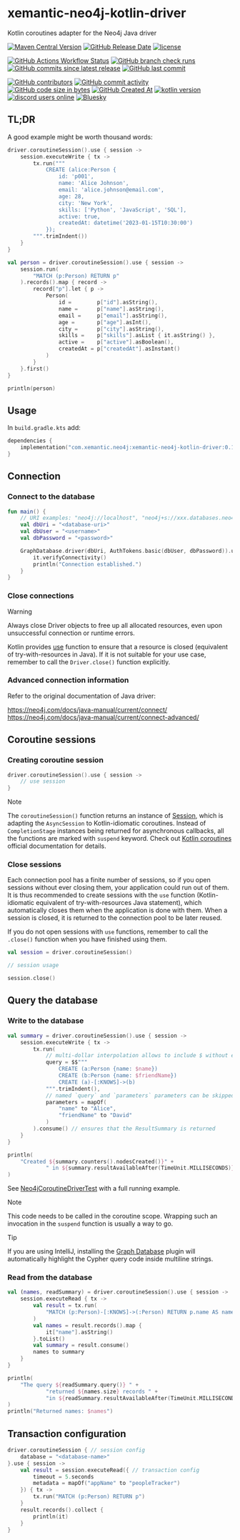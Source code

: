 # xemantic-neo4j-kotlin-driver

Kotlin coroutines adapter for the Neo4j Java driver

[<img alt="Maven Central Version" src="https://img.shields.io/maven-central/v/com.xemantic.neo4j/xemantic-neo4j-kotlin-driver">](https://central.sonatype.com/artifact/com.xemantic.neo4j/xemantic-neo4j-kotlin-driver)
[<img alt="GitHub Release Date" src="https://img.shields.io/github/release-date/xemantic/xemantic-neo4j-kotlin-driver">](https://github.com/xemantic/xemantic-neo4j-kotlin-driver/releases)
[<img alt="license" src="https://img.shields.io/github/license/xemantic/xemantic-neo4j-kotlin-driver?color=blue">](https://github.com/xemantic/xemantic-neo4j-kotlin-driver/blob/main/LICENSE)

[<img alt="GitHub Actions Workflow Status" src="https://img.shields.io/github/actions/workflow/status/xemantic/xemantic-neo4j-kotlin-driver/build-main.yml">](https://github.com/xemantic/xemantic-neo4j-kotlin-driver/actions/workflows/build-main.yml)
[<img alt="GitHub branch check runs" src="https://img.shields.io/github/check-runs/xemantic/xemantic-neo4j-kotlin-driver/main">](https://github.com/xemantic/xemantic-neo4j-kotlin-driver/actions/workflows/build-main.yml)
[<img alt="GitHub commits since latest release" src="https://img.shields.io/github/commits-since/xemantic/xemantic-neo4j-kotlin-driver/latest">](https://github.com/xemantic/xemantic-neo4j-kotlin-driver/commits/main/)
[<img alt="GitHub last commit" src="https://img.shields.io/github/last-commit/xemantic/xemantic-neo4j-kotlin-driver">](https://github.com/xemantic/xemantic-neo4j-kotlin-driver/commits/main/)

[<img alt="GitHub contributors" src="https://img.shields.io/github/contributors/xemantic/xemantic-neo4j-kotlin-driver">](https://github.com/xemantic/xemantic-neo4j-kotlin-driver/graphs/contributors)
[<img alt="GitHub commit activity" src="https://img.shields.io/github/commit-activity/t/xemantic/xemantic-neo4j-kotlin-driver">](https://github.com/xemantic/xemantic-neo4j-kotlin-driver/commits/main/)
[<img alt="GitHub code size in bytes" src="https://img.shields.io/github/languages/code-size/xemantic/xemantic-neo4j-kotlin-driver">]()
[<img alt="GitHub Created At" src="https://img.shields.io/github/created-at/xemantic/xemantic-neo4j-kotlin-driver">](https://github.com/xemantic/xemantic-neo4j-kotlin-driver/commits)
[<img alt="kotlin version" src="https://img.shields.io/badge/dynamic/toml?url=https%3A%2F%2Fraw.githubusercontent.com%2Fxemantic%2Fxemantic-neo4j-kotlin-driver%2Fmain%2Fgradle%2Flibs.versions.toml&query=versions.kotlin&label=kotlin">](https://kotlinlang.org/docs/releases.html)
[<img alt="discord users online" src="https://img.shields.io/discord/811561179280965673">](https://discord.gg/vQktqqN2Vn)
[![Bluesky](https://img.shields.io/badge/Bluesky-0285FF?logo=bluesky&logoColor=fff)](https://bsky.app/profile/xemantic.com)

## TL;DR

A good example might be worth thousand words:

```kotlin
driver.coroutineSession().use { session ->
    session.executeWrite { tx ->
        tx.run("""
            CREATE (alice:Person {
                id: 'p001',
                name: 'Alice Johnson',
                email: 'alice.johnson@email.com',
                age: 28,
                city: 'New York',
                skills: ['Python', 'JavaScript', 'SQL'],
                active: true,
                createdAt: datetime('2023-01-15T10:30:00')
            });
        """.trimIndent())
    }
}

val person = driver.coroutineSession().use { session ->
    session.run(
        "MATCH (p:Person) RETURN p"
    ).records().map { record ->
        record["p"].let { p ->
            Person(
                id =        p["id"].asString(),
                name =      p["name"].asString(),
                email =     p["email"].asString(),
                age =       p["age"].asInt(),
                city =      p["city"].asString(),
                skills =    p["skills"].asList { it.asString() },
                active =    p["active"].asBoolean(),
                createdAt = p["createdAt"].asInstant()
            )
        }
    }.first()
}

println(person)
```

## Usage

In `build.gradle.kts` add:

```kotlin
dependencies {
    implementation("com.xemantic.neo4j:xemantic-neo4j-kotlin-driver:0.1.0")
}
```

## Connection

### Connect to the database

```kotlin
fun main() {
    // URI examples: "neo4j://localhost", "neo4j+s://xxx.databases.neo4j.io"
    val dbUri = "<database-uri>"
    val dbUser = "<username>"
    val dbPassword = "<password>"

    GraphDatabase.driver(dbUri, AuthTokens.basic(dbUser, dbPassword)).use {
        it.verifyConnectivity()
        println("Connection established.")
    }
}
```

### Close connections

> [!WARNING]
> Always close Driver objects to free up all allocated resources, even upon unsuccessful connection or runtime errors.
 
Kotlin provides [use](https://kotlinlang.org/api/core/kotlin-stdlib/kotlin.io/use.html) function to ensure that a resource is closed (equivalent of try-with-resources in Java). If it is not suitable for your use case, remember to call the `Driver.close()` function explicitly.

### Advanced connection information

Refer to the original documentation of Java driver:

https://neo4j.com/docs/java-manual/current/connect/
https://neo4j.com/docs/java-manual/current/connect-advanced/

## Coroutine sessions

### Creating coroutine session

```kotlin
driver.coroutineSession().use { session ->
    // use session
}
```

> [!NOTE]
> The `coroutineSession()` function returns an instance of [Session](src/main/kotlin/Session.kt), which is adapting the `AsyncSession` to Kotlin-idiomatic coroutines. Instead of `CompletionStage` instances being returned for asynchronous callbacks, all the functions are marked with `suspend` keyword. Check out [Kotlin coroutines](https://kotlinlang.org/docs/coroutines-overview.html) official documentation for details.

### Close sessions

Each connection pool has a finite number of sessions, so if you open sessions without ever closing them, your application could run out of them. It is thus recommended to create sessions with the `use` function (Kotlin-idiomatic equivalent of try-with-resources Java statement), which automatically closes them when the application is done with them. When a session is closed, it is returned to the connection pool to be later reused.

If you do not open sessions with `use` functions, remember to call the `.close()` function when you have finished using them.

```kotlin
val session = driver.coroutineSession()

// session usage

session.close()
```

## Query the database

### Write to the database

```kotlin
val summary = driver.coroutineSession().use { session ->
    session.executeWrite { tx ->
        tx.run(
            // multi-dollar interpolation allows to include $ without escaping
            query = $$"""
                CREATE (a:Person {name: $name})
                CREATE (b:Person {name: $friendName})
                CREATE (a)-[:KNOWS]->(b)
            """.trimIndent(),
            // named `query` and `parameters` parameters can be skipped if you prefer
            parameters = mapOf(
                "name" to "Alice",
                "friendName" to "David"
            )
        ).consume() // ensures that the ResultSummary is returned
    }
}

println(
    "Created ${summary.counters().nodesCreated()}" +
            " in ${summary.resultAvailableAfter(TimeUnit.MILLISECONDS)} ms."
)
```

See [Neo4jCoroutineDriverTest](src/test/kotlin/Neo4jCoroutineDriverTest.kt) with a full running example.

> [!NOTE]
> This code needs to be called in the coroutine scope. Wrapping such an invocation in the `suspend` function is usually a way to go.

> [!TIP]
> If you are using IntelliJ, installing the [Graph Database](https://plugins.jetbrains.com/plugin/20417-graph-database) plugin will automatically highlight the Cypher query code inside multiline strings.

### Read from the database


```kotlin
val (names, readSummary) = driver.coroutineSession().use { session ->
    session.executeRead { tx ->
        val result = tx.run(
            "MATCH (p:Person)-[:KNOWS]->(:Person) RETURN p.name AS name"
        )
        val names = result.records().map {
            it["name"].asString()
        }.toList()
        val summary = result.consume()
        names to summary
    }
}

println(
    "The query ${readSummary.query()} " +
            "returned ${names.size} records " +
            "in ${readSummary.resultAvailableAfter(TimeUnit.MILLISECONDS)} ms."
)
println("Returned names: $names")
```

## Transaction configuration

```kotlin
driver.coroutineSession { // session config
    database = "<database-name>"
}.use { session ->
    val result = session.executeRead({ // transaction config
        timeout = 5.seconds
        metadata = mapOf("appName" to "peopleTracker")
    }) { tx ->
        tx.run("MATCH (p:Person) RETURN p")
    }
    result.records().collect {
        println(it)
    }
}
```
